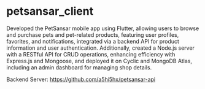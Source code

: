 # petsansar_client

Developed the PetSansar mobile app using Flutter, allowing users to browse and purchase pets and pet-related products, featuring user profiles, favorites, and notifications, integrated via a backend API for product information and user authentication. Additionally, created a Node.js server with a RESTful API for CRUD operations, enhancing efficiency with Express.js and Mongoose, and deployed it on Cyclic and MongoDB Atlas, including an admin dashboard for managing shop details.

Backend Server: https://github.com/a5hi5hx/petsansar-api
